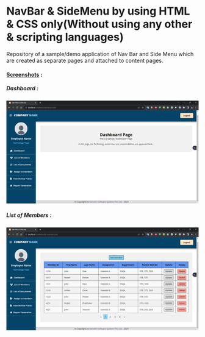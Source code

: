 # NavBar & SideMenu by using HTML & CSS only(Without using any other & scripting languages)
Repository of a sample/demo application of Nav Bar and Side Menu which are created as separate pages and attached to content pages.

#### <ins>Screenshots</ins> :
##### Dashboard :
![Alt text](https://github.com/PremChandV/Nav-Bar---Side-Menu-by-using-only-HTML---CSS/blob/main/images/Dashboard.png?raw=true)

##### List of Members :
![Alt text](https://github.com/PremChandV/Nav-Bar---Side-Menu-by-using-only-HTML---CSS/blob/main/images/List%20of%20Members.png?raw=true)
